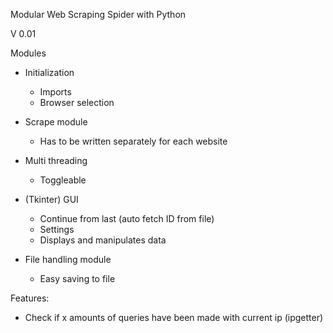 Modular Web Scraping Spider with Python

V 0.01

Modules

- Initialization
	- Imports
	- Browser selection

- Scrape module
	- Has to be written separately for each website

- Multi threading
	- Toggleable

- (Tkinter) GUI
	- Continue from last (auto fetch ID from file)
	- Settings
	- Displays and manipulates data

- File handling module
	- Easy saving to file

Features:
- Check if x amounts of queries have been made with current ip (ipgetter)
